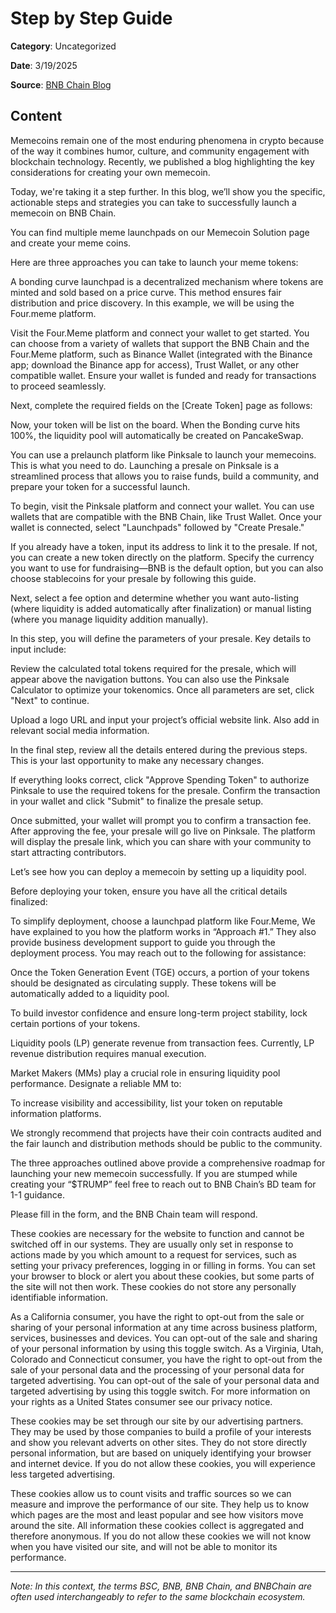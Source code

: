 # Step by Step Guide

**Category**: Uncategorized

**Date**: 3/19/2025

**Source**: [BNB Chain Blog](https://www.bnbchain.org/en/blog/how-to-launch-a-memecoin-on-bnb-chain-a-step-by-step-guide)

## Content

Memecoins remain one of the most enduring phenomena in crypto because of the way it combines humor, culture, and community engagement with blockchain technology. Recently, we published a blog highlighting the key considerations for creating your own memecoin.

Today, we're taking it a step further. In this blog, we’ll show you the specific, actionable steps and strategies you can take to successfully launch a memecoin on BNB Chain.

You can find multiple meme launchpads on our Memecoin Solution page and create your meme coins.

Here are three approaches you can take to launch your meme tokens:

A bonding curve launchpad is a decentralized mechanism where tokens are minted and sold based on a price curve. This method ensures fair distribution and price discovery. In this example, we will be using the Four.meme platform.

Visit the Four.Meme platform and connect your wallet to get started. You can choose from a variety of wallets that support the BNB Chain and the Four.Meme platform, such as Binance Wallet (integrated with the Binance app; download the Binance app for access), Trust Wallet, or any other compatible wallet. Ensure your wallet is funded and ready for transactions to proceed seamlessly.

Next, complete the required fields on the [Create Token] page as follows:

Now, your token will be list on the board. When the Bonding curve hits 100%, the liquidity pool will automatically be created on PancakeSwap.

You can use a prelaunch platform like Pinksale to launch your memecoins. This is what you need to do. Launching a presale on Pinksale is a streamlined process that allows you to raise funds, build a community, and prepare your token for a successful launch.

To begin, visit the Pinksale platform and connect your wallet. You can use wallets that are compatible with the BNB Chain, like Trust Wallet. Once your wallet is connected, select "Launchpads" followed by "Create Presale."

If you already have a token, input its address to link it to the presale. If not, you can create a new token directly on the platform. Specify the currency you want to use for fundraising—BNB is the default option, but you can also choose stablecoins for your presale by following this guide.

Next, select a fee option and determine whether you want auto-listing (where liquidity is added automatically after finalization) or manual listing (where you manage liquidity addition manually).

In this step, you will define the parameters of your presale. Key details to input include:

Review the calculated total tokens required for the presale, which will appear above the navigation buttons. You can also use the Pinksale Calculator to optimize your tokenomics. Once all parameters are set, click "Next" to continue.

Upload a logo URL and input your project’s official website link. Also add in relevant social media information.

In the final step, review all the details entered during the previous steps. This is your last opportunity to make any necessary changes.

If everything looks correct, click "Approve Spending Token" to authorize Pinksale to use the required tokens for the presale. Confirm the transaction in your wallet and click "Submit" to finalize the presale setup.

Once submitted, your wallet will prompt you to confirm a transaction fee. After approving the fee, your presale will go live on Pinksale. The platform will display the presale link, which you can share with your community to start attracting contributors.

Let’s see how you can deploy a memecoin by setting up a liquidity pool.

Before deploying your token, ensure you have all the critical details finalized:

To simplify deployment, choose a launchpad platform like Four.Meme, We have explained to you how the platform works in “Approach #1.” They also provide business development support to guide you through the deployment process. You may reach out to the following for assistance:

Once the Token Generation Event (TGE) occurs, a portion of your tokens should be designated as circulating supply. These tokens will be automatically added to a liquidity pool.

To build investor confidence and ensure long-term project stability, lock certain portions of your tokens.

Liquidity pools (LP) generate revenue from transaction fees. Currently, LP revenue distribution requires manual execution.

Market Makers (MMs) play a crucial role in ensuring liquidity pool performance. Designate a reliable MM to:

To increase visibility and accessibility, list your token on reputable information platforms.

We strongly recommend that projects have their coin contracts audited and the fair launch and distribution methods should be public to the community.

The three approaches outlined above provide a comprehensive roadmap for launching your new memecoin successfully. If you are stumped while creating your “$TRUMP” feel free to reach out to BNB Chain’s BD team for 1-1 guidance.

Please fill in the form, and the BNB Chain team will respond.

These cookies are necessary for the website to function and cannot be switched off in our systems. They are usually only set in response to actions made by you which amount to a request for services, such as setting your privacy preferences, logging in or filling in forms. You can set your browser to block or alert you about these cookies, but some parts of the site will not then work. These cookies do not store any personally identifiable information.

As a California consumer, you have the right to opt-out from the sale or sharing of your personal information at any time across business platform, services, businesses and devices. You can opt-out of the sale and sharing of your personal information by using this toggle switch. As a Virginia, Utah, Colorado and Connecticut consumer, you have the right to opt-out from the sale of your personal data and the processing of your personal data for targeted advertising. You can opt-out of the sale of your personal data and targeted advertising by using this toggle switch. For more information on your rights as a United States consumer see our privacy notice.

These cookies may be set through our site by our advertising partners. They may be used by those companies to build a profile of your interests and show you relevant adverts on other sites. They do not store directly personal information, but are based on uniquely identifying your browser and internet device. If you do not allow these cookies, you will experience less targeted advertising.

These cookies allow us to count visits and traffic sources so we can measure and improve the performance of our site. They help us to know which pages are the most and least popular and see how visitors move around the site. All information these cookies collect is aggregated and therefore anonymous. If you do not allow these cookies we will not know when you have visited our site, and will not be able to monitor its performance.



---

*Note: In this context, the terms BSC, BNB, BNB Chain, and BNBChain are often used interchangeably to refer to the same blockchain ecosystem.*
